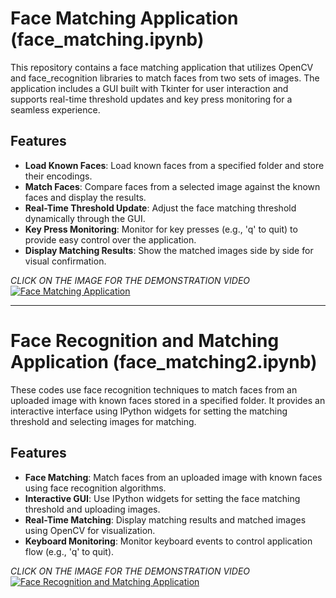 # Face Matching Application (face_matching.ipynb)

This repository contains a face matching application that utilizes OpenCV and face_recognition libraries to match faces from two sets of images. The application includes a GUI built with Tkinter for user interaction and supports real-time threshold updates and key press monitoring for a seamless experience.

## Features

- **Load Known Faces**: Load known faces from a specified folder and store their encodings.
- **Match Faces**: Compare faces from a selected image against the known faces and display the results.
- **Real-Time Threshold Update**: Adjust the face matching threshold dynamically through the GUI.
- **Key Press Monitoring**: Monitor for key presses (e.g., 'q' to quit) to provide easy control over the application.
- **Display Matching Results**: Show the matched images side by side for visual confirmation.

  
*CLICK ON THE IMAGE FOR THE DEMONSTRATION VIDEO*
[![Face Matching Application](https://github.com/Nihar1402-iit/Face_recognition/assets/117573996/6038f1ce-aea8-48cd-bb68-ee427a1a163a)](https://drive.google.com/file/d/1UZq-fmx7oasVgGOdERKafSyoRgxbgwPg/view?usp=sharing)



---

# Face Recognition and Matching Application (face_matching2.ipynb)

These codes use face recognition techniques to match faces from an uploaded image with known faces stored in a specified folder. It provides an interactive interface using IPython widgets for setting the matching threshold and selecting images for matching.

## Features

- **Face Matching**: Match faces from an uploaded image with known faces using face recognition algorithms.
- **Interactive GUI**: Use IPython widgets for setting the face matching threshold and uploading images.
- **Real-Time Matching**: Display matching results and matched images using OpenCV for visualization.
- **Keyboard Monitoring**: Monitor keyboard events to control application flow (e.g., 'q' to quit).

  

*CLICK ON THE IMAGE FOR THE DEMONSTRATION VIDEO*
[![Face Recognition and Matching Application](https://github.com/Nihar1402-iit/Face_recognition/assets/117573996/567ae39e-8e6a-45ce-a46c-d00ffdd2ec72)](https://drive.google.com/file/d/1HXKn4kkteoF3jjt5SP8ScNe_iWq-D-wq/view?usp=sharing)
